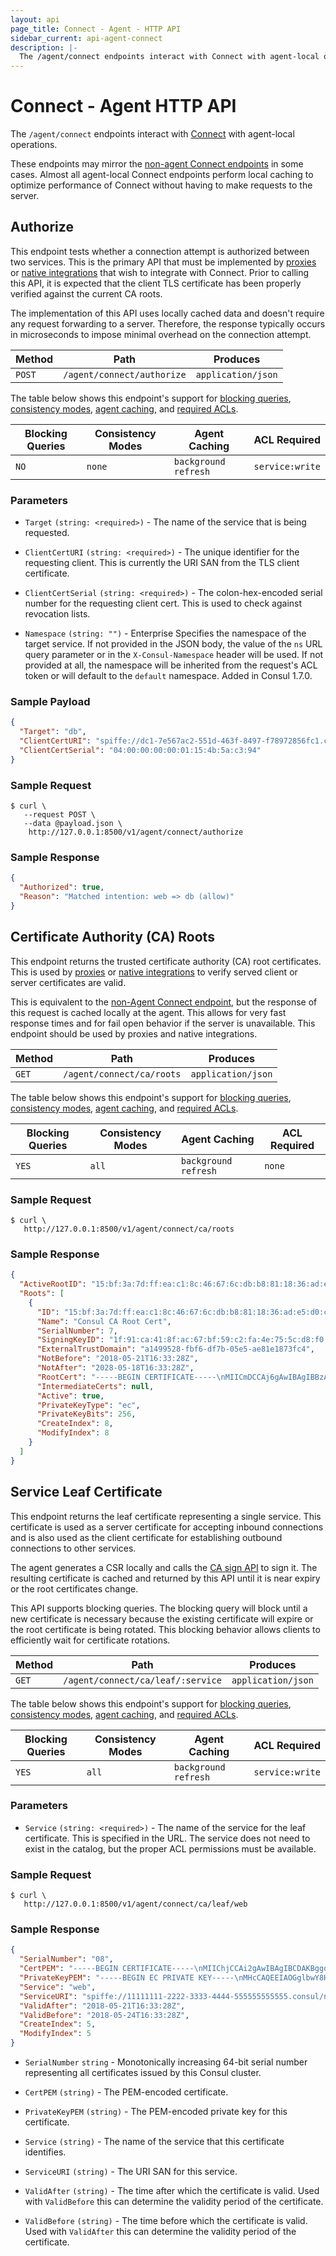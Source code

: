 ```yaml
---
layout: api
page_title: Connect - Agent - HTTP API
sidebar_current: api-agent-connect
description: |-
  The /agent/connect endpoints interact with Connect with agent-local operations.
---
```


# Connect - Agent HTTP API

The `/agent/connect` endpoints interact with [Connect](/docs/connect/index.html)
with agent-local operations.

These endpoints may mirror the [non-agent Connect endpoints](/api/connect.html)
in some cases. Almost all agent-local Connect endpoints perform local caching
to optimize performance of Connect without having to make requests to the server.

## Authorize

This endpoint tests whether a connection attempt is authorized between
two services. This is the primary API that must be implemented by
[proxies](/docs/connect/proxies.html) or
[native integrations](/docs/connect/native.html)
that wish to integrate with Connect. Prior to calling this API, it is expected
that the client TLS certificate has been properly verified against the
current CA roots.

The implementation of this API uses locally cached data
and doesn't require any request forwarding to a server. Therefore, the
response typically occurs in microseconds to impose minimal overhead on the
connection attempt.

| Method | Path                         | Produces                   |
| ------ | ---------------------------- | -------------------------- |
| `POST`  | `/agent/connect/authorize`  | `application/json`         |

The table below shows this endpoint's support for
[blocking queries](/api/features/blocking.html),
[consistency modes](/api/features/consistency.html),
[agent caching](/api/features/caching.html), and
[required ACLs](/api/index.html#authentication).

| Blocking Queries | Consistency Modes | Agent Caching        | ACL Required    |
| ---------------- | ----------------- | -------------------- | --------------- |
| `NO`             | `none`            | `background refresh` | `service:write` |

### Parameters

- `Target` `(string: <required>)` - The name of the service that is being
  requested.

- `ClientCertURI` `(string: <required>)` - The unique identifier for the
  requesting client. This is currently the URI SAN from the TLS client
  certificate.

- `ClientCertSerial` `(string: <required>)` - The colon-hex-encoded serial
  number for the requesting client cert. This is used to check against
  revocation lists.

- `Namespace` `(string: "")` - <span class="label-enterprise">Enterprise</span> Specifies the namespace of
  the target service. If not provided in the JSON body, the value of
  the `ns` URL query parameter or in the `X-Consul-Namespace` header will be used. 
  If not provided at all, the namespace will be inherited from the request's ACL 
  token or will default to the `default` namespace. Added in Consul 1.7.0.

### Sample Payload

```json
{
  "Target": "db",
  "ClientCertURI": "spiffe://dc1-7e567ac2-551d-463f-8497-f78972856fc1.consul/ns/default/dc/dc1/svc/web",
  "ClientCertSerial": "04:00:00:00:00:01:15:4b:5a:c3:94"
}
```

### Sample Request

```text
$ curl \
   --request POST \
   --data @payload.json \
    http://127.0.0.1:8500/v1/agent/connect/authorize
```

### Sample Response

```json
{
  "Authorized": true,
  "Reason": "Matched intention: web => db (allow)"
}
```

## Certificate Authority (CA) Roots

This endpoint returns the trusted certificate authority (CA) root certificates.
This is used by [proxies](/docs/connect/proxies.html) or
[native integrations](/docs/connect/native.html) to verify served client
or server certificates are valid.

This is equivalent to the [non-Agent Connect endpoint](/api/connect.html),
but the response of this request is cached locally at the agent. This allows
for very fast response times and for fail open behavior if the server is
unavailable. This endpoint should be used by proxies and native integrations.

| Method | Path                         | Produces                   |
| ------ | ---------------------------- | -------------------------- |
| `GET`  | `/agent/connect/ca/roots`    | `application/json`         |

The table below shows this endpoint's support for
[blocking queries](/api/features/blocking.html),
[consistency modes](/api/features/consistency.html),
[agent caching](/api/features/caching.html), and
[required ACLs](/api/index.html#authentication).

| Blocking Queries | Consistency Modes | Agent Caching        | ACL Required |
| ---------------- | ----------------- | -------------------- | ------------ |
| `YES`            | `all`             | `background refresh` | `none`       |

### Sample Request

```text
$ curl \
   http://127.0.0.1:8500/v1/agent/connect/ca/roots
```

### Sample Response

```json
{
  "ActiveRootID": "15:bf:3a:7d:ff:ea:c1:8c:46:67:6c:db:b8:81:18:36:ad:e5:d0:c7",
  "Roots": [
    {
      "ID": "15:bf:3a:7d:ff:ea:c1:8c:46:67:6c:db:b8:81:18:36:ad:e5:d0:c7",
      "Name": "Consul CA Root Cert",
      "SerialNumber": 7,
      "SigningKeyID": "1f:91:ca:41:8f:ac:67:bf:59:c2:fa:4e:75:5c:d8:f0:55:de:be:75:b8:33:31:d5:24:b0:04:b3:e8:97:5b:7e",
      "ExternalTrustDomain": "a1499528-fbf6-df7b-05e5-ae81e1873fc4",
      "NotBefore": "2018-05-21T16:33:28Z",
      "NotAfter": "2028-05-18T16:33:28Z",
      "RootCert": "-----BEGIN CERTIFICATE-----\nMIICmDCCAj6gAwIBAgIBBzAKBggqhkjOPQQDAjAWMRQwEgYDVQQDEwtDb25zdWwg\nQ0EgNzAeFw0xODA1MjExNjMzMjhaFw0yODA1MTgxNjMzMjhaMBYxFDASBgNVBAMT\nC0NvbnN1bCBDQSA3MFkwEwYHKoZIzj0CAQYIKoZIzj0DAQcDQgAER0qlxjnRcMEr\niSGlH7G7dYU7lzBEmLUSMZkyBbClmyV8+e8WANemjn+PLnCr40If9cmpr7RnC9Qk\nGTaLnLiF16OCAXswggF3MA4GA1UdDwEB/wQEAwIBhjAPBgNVHRMBAf8EBTADAQH/\nMGgGA1UdDgRhBF8xZjo5MTpjYTo0MTo4ZjphYzo2NzpiZjo1OTpjMjpmYTo0ZTo3\nNTo1YzpkODpmMDo1NTpkZTpiZTo3NTpiODozMzozMTpkNToyNDpiMDowNDpiMzpl\nODo5Nzo1Yjo3ZTBqBgNVHSMEYzBhgF8xZjo5MTpjYTo0MTo4ZjphYzo2NzpiZjo1\nOTpjMjpmYTo0ZTo3NTo1YzpkODpmMDo1NTpkZTpiZTo3NTpiODozMzozMTpkNToy\nNDpiMDowNDpiMzplODo5Nzo1Yjo3ZTA/BgNVHREEODA2hjRzcGlmZmU6Ly8xMjRk\nZjVhMC05ODIwLTc2YzMtOWFhOS02ZjYyMTY0YmExYzIuY29uc3VsMD0GA1UdHgEB\n/wQzMDGgLzAtgisxMjRkZjVhMC05ODIwLTc2YzMtOWFhOS02ZjYyMTY0YmExYzIu\nY29uc3VsMAoGCCqGSM49BAMCA0gAMEUCIQDzkkI7R+0U12a+zq2EQhP/n2mHmta+\nfs2hBxWIELGwTAIgLdO7RRw+z9nnxCIA6kNl//mIQb+PGItespiHZKAz74Q=\n-----END CERTIFICATE-----\n",
      "IntermediateCerts": null,
      "Active": true,
      "PrivateKeyType": "ec",
      "PrivateKeyBits": 256,
      "CreateIndex": 8,
      "ModifyIndex": 8
    }
  ]
}
```

## Service Leaf Certificate

This endpoint returns the leaf certificate representing a single service.
This certificate is used as a server certificate for accepting inbound
connections and is also used as the client certificate for establishing
outbound connections to other services.

The agent generates a CSR locally and calls the
[CA sign API](/api/connect/ca.html) to sign it. The resulting certificate
is cached and returned by this API until it is near expiry or the root
certificates change.

This API supports blocking queries. The blocking query will block until
a new certificate is necessary because the existing certificate will expire
or the root certificate is being rotated. This blocking behavior allows
clients to efficiently wait for certificate rotations.

| Method | Path                         | Produces                   |
| ------ | ---------------------------- | -------------------------- |
| `GET`  | `/agent/connect/ca/leaf/:service`    | `application/json`         |

The table below shows this endpoint's support for
[blocking queries](/api/features/blocking.html),
[consistency modes](/api/features/consistency.html),
[agent caching](/api/features/caching.html), and
[required ACLs](/api/index.html#authentication).

| Blocking Queries | Consistency Modes | Agent Caching        | ACL Required    |
| ---------------- | ----------------- | -------------------- | --------------- |
| `YES`            | `all`             | `background refresh` | `service:write` |

### Parameters

- `Service` `(string: <required>)` - The name of the service for the leaf
  certificate. This is specified in the URL. The service does not need to
  exist in the catalog, but the proper ACL permissions must be available.

### Sample Request

```text
$ curl \
   http://127.0.0.1:8500/v1/agent/connect/ca/leaf/web
```

### Sample Response

```json
{
  "SerialNumber": "08",
  "CertPEM": "-----BEGIN CERTIFICATE-----\nMIIChjCCAi2gAwIBAgIBCDAKBggqhkjOPQQDAjAWMRQwEgYDVQQDEwtDb25zdWwg\nQ0EgNzAeFw0xODA1MjExNjMzMjhaFw0xODA1MjQxNjMzMjhaMA4xDDAKBgNVBAMT\nA3dlYjBZMBMGByqGSM49AgEGCCqGSM49AwEHA0IABJdLqRKd1SRycFOFceMHOBZK\nQW8HHO8jZ5C8dRswD+IwTd/otJPiaPrVzGOAi4MsaEUgDMemvN1jiywHt3II08mj\nggFyMIIBbjAOBgNVHQ8BAf8EBAMCA7gwHQYDVR0lBBYwFAYIKwYBBQUHAwIGCCsG\nAQUFBwMBMAwGA1UdEwEB/wQCMAAwaAYDVR0OBGEEXzFmOjkxOmNhOjQxOjhmOmFj\nOjY3OmJmOjU5OmMyOmZhOjRlOjc1OjVjOmQ4OmYwOjU1OmRlOmJlOjc1OmI4OjMz\nOjMxOmQ1OjI0OmIwOjA0OmIzOmU4Ojk3OjViOjdlMGoGA1UdIwRjMGGAXzFmOjkx\nOmNhOjQxOjhmOmFjOjY3OmJmOjU5OmMyOmZhOjRlOjc1OjVjOmQ4OmYwOjU1OmRl\nOmJlOjc1OmI4OjMzOjMxOmQ1OjI0OmIwOjA0OmIzOmU4Ojk3OjViOjdlMFkGA1Ud\nEQRSMFCGTnNwaWZmZTovLzExMTExMTExLTIyMjItMzMzMy00NDQ0LTU1NTU1NTU1\nNTU1NS5jb25zdWwvbnMvZGVmYXVsdC9kYy9kYzEvc3ZjL3dlYjAKBggqhkjOPQQD\nAgNHADBEAiBS8kH3UERhBPHM/CQV/jXKLr0kReLqCdq1jZxc8Aq7hQIgFIus/ZX0\nOM/X3Yc1xb/qJiiEVzXcaz3oVFULOzrNAwk=\n-----END CERTIFICATE-----\n",
  "PrivateKeyPEM": "-----BEGIN EC PRIVATE KEY-----\nMHcCAQEEIAOGglbwY8HdD3LFX6Bc94co2pzeFTto8ebWoML5E+QfoAoGCCqGSM49\nAwEHoUQDQgAEl0upEp3VJHJwU4Vx4wc4FkpBbwcc7yNnkLx1GzAP4jBN3+i0k+Jo\n+tXMY4CLgyxoRSAMx6a83WOLLAe3cgjTyQ==\n-----END EC PRIVATE KEY-----\n",
  "Service": "web",
  "ServiceURI": "spiffe://11111111-2222-3333-4444-555555555555.consul/ns/default/dc/dc1/svc/web",
  "ValidAfter": "2018-05-21T16:33:28Z",
  "ValidBefore": "2018-05-24T16:33:28Z",
  "CreateIndex": 5,
  "ModifyIndex": 5
}
```

- `SerialNumber` `string` - Monotonically increasing 64-bit serial number
  representing all certificates issued by this Consul cluster.

- `CertPEM` `(string)` - The PEM-encoded certificate.

- `PrivateKeyPEM` `(string)` - The PEM-encoded private key for this certificate.

- `Service` `(string)` - The name of the service that this certificate identifies.

- `ServiceURI` `(string)` - The URI SAN for this service.

- `ValidAfter` `(string)` - The time after which the certificate is valid.
  Used with `ValidBefore` this can determine the validity period of the certificate.

- `ValidBefore` `(string)` - The time before which the certificate is valid.
  Used with `ValidAfter` this can determine the validity period of the certificate.
